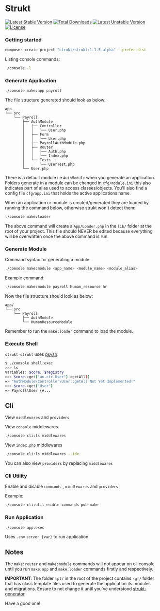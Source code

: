 Strukt
===

[![Latest Stable Version](https://poser.pugx.org/strukt/strukt/v/stable)](https://packagist.org/packages/strukt/strukt)
[![Total Downloads](https://poser.pugx.org/strukt/strukt/downloads)](https://packagist.org/packages/strukt/strukt)
[![Latest Unstable Version](https://poser.pugx.org/strukt/strukt/v/unstable)](https://packagist.org/packages/strukt/strukt)
[![License](https://poser.pugx.org/strukt/strukt/license)](https://packagist.org/packages/strukt/strukt)

### Getting started

```sh
composer create-project "strukt/strukt:1.1.5-alpha" --prefer-dist
```

Listing console commands:

```sh
./console -l
```

### Generate Application

```sh
./console make:app payroll
```

The file structure generated should look as below:

```
app
└── src
    └── Payroll
        ├── AuthModule
        │   ├── Controller
        │   │   └── User.php
        │   ├── Form
        │   │   └── User.php
        │   ├── PayrollAuthModule.php
        │   ├── Router
        │   │   ├── Auth.php
        │   │   └── Index.php
        │   └── Tests
        │       └── UserTest.php
        └── User.php

```

There is a default module i.e `AuthModule` when you generate an application. Folders generate in a module can be changed in `cfg/module.ini` this also indicates part of alias used to access classes/objects. You'll also find a config file `cfg/app.ini` that holds the active applications name.

When an application or module is created/generated they are loaded by running the command below, otherwise strukt won't detect them:

```sh
./console make:loader
```

The above command will create a `App/Loader.php` in the `lib/` folder at the root of your project. This file should NEVER be edited because everything will be overwritten once the above command is run. 

### Generate Module

Command syntax for generating a module:

```sh
./console make:module <app_name> <module_name> <module_alias>
```

Example command:

```sh
./console make:module payroll human_resource hr
```

Now the file structure should look as below:

```
app/
└── src
    └── Payroll
        ├── AuthModule
        └── HumanResourceModule
```

Remember to run the `make:loader` command to load the module.

### Execute Shell

`strukt-strukt` uses [psysh](https://github.com/bobthecow/psysh).

```sh
$ ./console shell:exec
>>> ls
Variables: $core, $registry
>>> $core->get("au.ctr.User")->getAll()
=> "AuthModule\Controller\User::getAll Not Yet Implemented!"
>>> $core->get("User")
=> Payroll\User {#...
```

## Cli

View `middlewares` and `providers`

View `console` middlewares.

```sh
./console cli:ls middlewares
```

View `index.php` middlewares

```sh
./console cli:ls middlewares --idx
```

You can also view `providers` by replacing `middlewares`

### Cli Utility

Enable and disable `commands` , `middlewares` and `providers`

Example:

```sh
./console cli:util enable commands pub-make
```

### Run Application

```sh
./console app:exec
```

Uses `.env` `server_{var}` to run application.

## Notes

The `make:router` and `make:module` commands will not appear on cli console until you run `make:app` and `make:loader` commands firstly and respectively.

**IMPORTANT**: The folder `tpl/` in the root of the project contains `sgf/` folder that has class template files used to generate the application its modules and migrations. Ensure to not change it until you've understood 
[strukt-generator](https://github.com/pitsolu/strukt-generator)

Have a good one!
